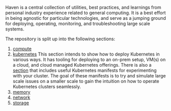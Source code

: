 Haven is a central collection of utilities, best practices, and learnings from personal industry experience related to general computing. It is a best effort in being agnostic for particular technologies, and serve as a jumping ground for deploying, operating, monitoring, and troubleshooting large scale systems.

The repository is split up into the following sections:

1. [compute](./compute/)
2. [kubernetes](./kubernetes/)
This section intends to show how to deploy Kubernetes in various ways. It has tooling for deploying to an on-prem setup, VM(s) on a cloud, and cloud managed Kubernetes offerings. There is also a [section](./kubernetes/useful-manifests/) that includes useful Kubernetes manifests for experimenting with your cluster. The goal of these manifests is to try and simulate large scale issues on a smaller scale to gain the intuition on how to operate Kubernetes clusters seamlessly.
3. [memory](./memory/)
4. [network](./network/)
5. [storage](./storage/)